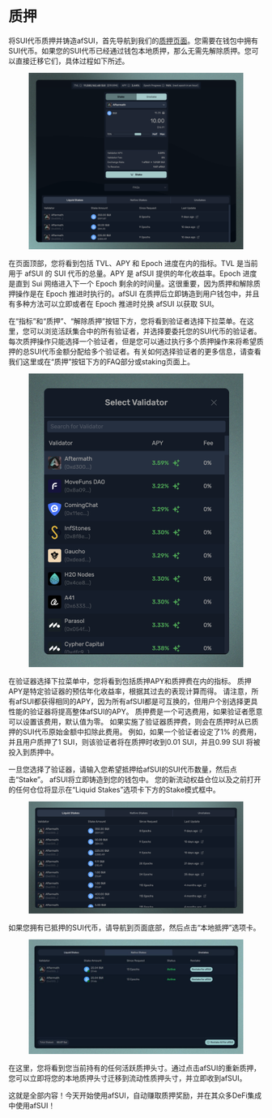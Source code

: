 # 质押

将SUI代币质押并铸造afSUI，首先导航到我们的[质押页面](https://aftermath.finance/stake)。您需要在钱包中拥有SUI代币。如果您的SUI代币已经通过钱包本地质押，那么无需先解除质押。您可以直接迁移它们，具体过程如下所述。

<figure><img src="../../.gitbook/assets/spaces_meKfXaQnIP3bbI1AdlVX_uploads_n4HSSNyx8IJvkUX2c8cd_Screenshot 2024-02-22 at 11 (3).webp" alt=""><figcaption></figcaption></figure>

在页面顶部，您将看到包括 TVL、APY 和 Epoch 进度在内的指标。TVL 是当前用于 afSUI 的 SUI 代币的总量。APY 是 afSUI 提供的年化收益率。Epoch 进度是直到 Sui 网络进入下一个 Epoch 剩余的时间量。这很重要，因为质押和解除质押操作是在 Epoch 推进时执行的。afSUI 在质押后立即铸造到用户钱包中，并且有多种方法可以立即或者在 Epoch 推进时兑换 afSUI 以获取 SUI。

在“指标”和“质押”、“解除质押”按钮下方，您将看到验证者选择下拉菜单。在这里，您可以浏览活跃集合中的所有验证者，并选择要委托您的SUI代币的验证者。每次质押操作只能选择一个验证者，但是您可以通过执行多个质押操作来将希望质押的总SUI代币金额分配给多个验证者。有关如何选择验证者的更多信息，请查看我们这里或在“质押”按钮下方的FAQ部分或staking页面上。

<figure><img src="../../.gitbook/assets/spaces_meKfXaQnIP3bbI1AdlVX_uploads_NyNwDgPyOxRLNbpIvUuy_Screenshot 2024-02-22 at 11 (1).webp" alt=""><figcaption></figcaption></figure>

在验证器选择下拉菜单中，您将看到包括质押APY和质押费在内的指标。 质押APY是特定验证器的预估年化收益率，根据其过去的表现计算而得。 请注意，所有afSUI都获得相同的APY，因为所有afSUI都是可互换的，但用户个别选择更具性能的验证器将提高整体afSUI的APY。 质押费是一个可选费用，如果验证者愿意可以设置该费用，默认值为零。 如果实施了验证器质押费，则会在质押时从已质押的SUI代币原始金额中扣除此费用。 例如，如果一个验证者设定了1% 的费用，并且用户质押了1 SUI，则该验证者将在质押时收到0.01 SUI，并且0.99 SUI 将被投入到质押中。

一旦您选择了验证器，请输入您希望抵押给afSUI的SUI代币数量，然后点击“Stake”。 afSUI将立即铸造到您的钱包中。 您的新流动权益仓位以及之前打开的任何仓位将显示在“Liquid Stakes”选项卡下方的Stake模式框中。

<figure><img src="../../.gitbook/assets/spaces_meKfXaQnIP3bbI1AdlVX_uploads_DVH31watmE04pDoZWj96_Screenshot 2024-02-22 at 11.webp" alt=""><figcaption></figcaption></figure>

如果您拥有已抵押的SUI代币，请导航到页面底部，然后点击“本地抵押”选项卡。

<figure><img src="../../.gitbook/assets/spaces_meKfXaQnIP3bbI1AdlVX_uploads_7HurvD7D316v30VPHEJF_Screenshot 2024-02-22 at 11.webp" alt=""><figcaption></figcaption></figure>

在这里，您将看到您当前持有的任何活跃质押头寸。通过点击afSUI的重新质押，您可以立即将您的本地质押头寸迁移到流动性质押头寸，并立即收到afSUI。

这就是全部内容！今天开始使用afSUI，自动赚取质押奖励，并在其众多DeFi集成中使用afSUI！
